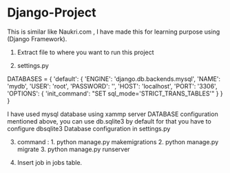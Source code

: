 # Django-Project
This is similar like Naukri.com , I have made this for learning purpose using (Django Framework). 

1) Extract file to where you want to run this project

2) settings.py

DATABASES = {
    'default': {
        'ENGINE': 'django.db.backends.mysql',
        'NAME': 'mydb',
        'USER': 'root',
        'PASSWORD': '',
        'HOST': 'localhost',
        'PORT': '3306',
        'OPTIONS': {
            'init_command': "SET sql_mode='STRICT_TRANS_TABLES'"
        }
    }
}

I have used mysql database using xammp server DATABASE configuration mentioned above, 
you can use db.sqlite3 by default for that you have to configure dbsqlite3 Database configuration in settings.py 

3) command : 1. python manage.py makemigrations
          2. python manage.py migrate
          3. python manage.py runserver

4) Insert job in jobs table.
